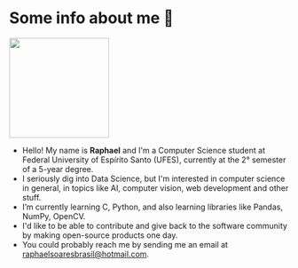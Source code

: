 # Some info about me 🦖

<img height="180em" src="https://github-readme-stats.vercel.app/api/top-langs/?username=raphael-ss&theme=tokyonight&layout=compact"/>

- Hello! My name is **Raphael** and I'm a Computer Science student at Federal University of Espírito Santo (UFES), currently at the 2° semester of a 5-year degree.
- I seriously dig into Data Science, but I'm interested in computer science in general, in topics like AI, computer vision, web development and other stuff.
- I’m currently learning C, Python, and also learning libraries like Pandas, NumPy, OpenCV. 
- I'd like to be able to contribute and give back to the software community by making open-source products one day.
- You could probably reach me by sending me an email at raphaelsoaresbrasil@hotmail.com.

<!---
raphael-ss/raphael-ss is a ✨ special ✨ repository because its `README.md` (this file) appears on your GitHub profile.
You can click the Preview link to take a look at your changes.
--->
